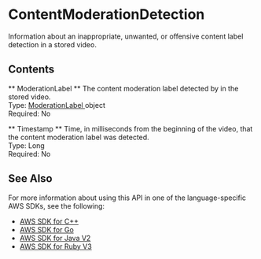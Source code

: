 # ContentModerationDetection<a name="API_ContentModerationDetection"></a>

Information about an inappropriate, unwanted, or offensive content label detection in a stored video\.

## Contents<a name="API_ContentModerationDetection_Contents"></a>

 ** ModerationLabel **   <a name="rekognition-Type-ContentModerationDetection-ModerationLabel"></a>
The content moderation label detected by in the stored video\.  
Type: [ ModerationLabel ](API_ModerationLabel.md) object  
Required: No

 ** Timestamp **   <a name="rekognition-Type-ContentModerationDetection-Timestamp"></a>
Time, in milliseconds from the beginning of the video, that the content moderation label was detected\.  
Type: Long  
Required: No

## See Also<a name="API_ContentModerationDetection_SeeAlso"></a>

For more information about using this API in one of the language\-specific AWS SDKs, see the following:
+  [ AWS SDK for C\+\+](https://docs.aws.amazon.com/goto/SdkForCpp/rekognition-2016-06-27/ContentModerationDetection) 
+  [ AWS SDK for Go](https://docs.aws.amazon.com/goto/SdkForGoV1/rekognition-2016-06-27/ContentModerationDetection) 
+  [ AWS SDK for Java V2](https://docs.aws.amazon.com/goto/SdkForJavaV2/rekognition-2016-06-27/ContentModerationDetection) 
+  [ AWS SDK for Ruby V3](https://docs.aws.amazon.com/goto/SdkForRubyV3/rekognition-2016-06-27/ContentModerationDetection) 